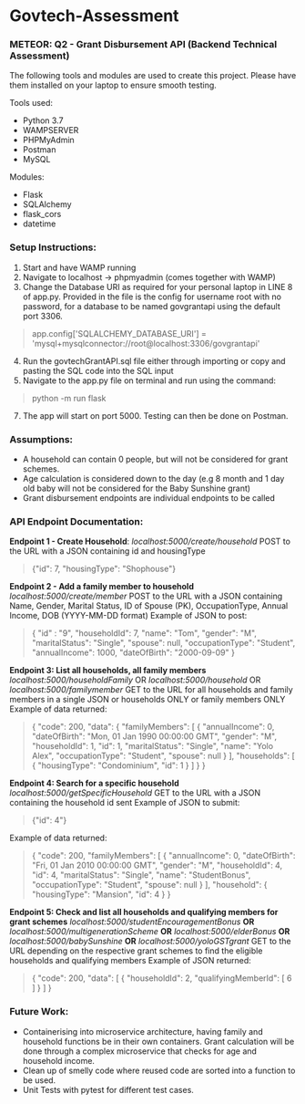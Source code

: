 # Govtech-Assessment
### METEOR: Q2 - Grant Disbursement API (Backend Technical Assessment)

The following tools and modules are used to create this project. Please have them installed on your laptop to ensure smooth testing.

Tools used:
- Python 3.7
- WAMPSERVER
- PHPMyAdmin
- Postman
- MySQL

Modules:
- Flask
- SQLAlchemy
- flask_cors
- datetime

### Setup Instructions:
1. Start and have WAMP running
2. Navigate to localhost -> phpmyadmin (comes together with WAMP)
3. Change the Database URI as required for your personal laptop in LINE 8 of app.py. Provided in the file is the config for username root with no password, for a database to be named govgrantapi using the default port 3306.
>   app.config['SQLALCHEMY_DATABASE_URI'] = 'mysql+mysqlconnector://root@localhost:3306/govgrantapi'
4. Run the govtechGrantAPI.sql file either through importing or copy and pasting the SQL code into the SQL input
5. Navigate to the app.py file on terminal and run using the command:
> python -m run flask
7. The app will start on port 5000. Testing can then be done on Postman.

### Assumptions:
- A household can contain 0 people, but will not be considered for grant schemes.
- Age calculation is considered down to the day (e.g 8 month and 1 day old baby will not be considered for the Baby Sunshine grant)
- Grant disbursement endpoints are individual endpoints to be called 

### API Endpoint Documentation:
**Endpoint 1 - Create Household**:
_localhost:5000/create/household_
POST to the URL with a JSON containing id and housingType
> {"id": 7, "housingType": "Shophouse"}

**Endpoint 2 - Add a family member to household**
_localhost:5000/create/member_
POST to the URL with a JSON containing Name, Gender, Marital Status, ID of Spouse (PK), OccupationType, Annual Income, DOB (YYYY-MM-DD format)
Example of JSON to post:
> {
    "id" : "9",
    "householdId": 7,
    "name": "Tom",
    "gender": "M",
    "maritalStatus": "Single",
    "spouse": null,
    "occupationType": "Student",
    "annualIncome": 1000,
    "dateOfBirth": "2000-09-09"
}

**Endpoint 3: List all households, all family members**
_localhost:5000/householdFamily_ OR _localhost:5000/household_ OR _localhost:5000/familymember_
GET to the URL for all households and family members in a single JSON or households ONLY or family members ONLY
Example of data returned:
> {
    "code": 200,
    "data": {
        "familyMembers": [
            {
                "annualIncome": 0,
                "dateOfBirth": "Mon, 01 Jan 1990 00:00:00 GMT",
                "gender": "M",
                "householdId": 1,
                "id": 1,
                "maritalStatus": "Single",
                "name": "Yolo Alex",
                "occupationType": "Student",
                "spouse": null
            }
        ],
        "households": [
            {
                "housingType": "Condominium",
                "id": 1
            }
            ]
    }
}

**Endpoint 4: Search for a specific household** 
_localhost:5000/getSpecificHousehold_
GET to the URL with a JSON containing the household id sent
Example of JSON to submit:
> {"id": 4"} 


Example of data returned:
> {
    "code": 200,
    "familyMembers": [
        {
            "annualIncome": 0,
            "dateOfBirth": "Fri, 01 Jan 2010 00:00:00 GMT",
            "gender": "M",
            "householdId": 4,
            "id": 4,
            "maritalStatus": "Single",
            "name": "StudentBonus",
            "occupationType": "Student",
            "spouse": null
        }
    ],
    "household": {
        "housingType": "Mansion",
        "id": 4
    }
}

**Endpoint 5: Check and list all households and qualifying members for grant schemes**
_localhost:5000/studentEncouragementBonus_ **OR** _localhost:5000/multigenerationScheme_ **OR** _localhost:5000/elderBonus_ **OR** _localhost:5000/babySunshine_ **OR** _localhost:5000/yoloGSTgrant_
GET to the URL depending on the respective grant schemes to find the eligible households and qualifying members
Example of JSON returned:
> {
    "code": 200,
    "data": [
        {
            "householdId": 2,
            "qualifyingMemberId": [
                6
            ]
        }
    ]
}

### Future Work:
- Containerising into microservice architecture, having family and household functions be in their own containers. Grant calculation will be done through a complex microservice that checks for age and household income.
- Clean up of smelly code where reused code are sorted into a function to be used.
- Unit Tests with pytest for different test cases.
